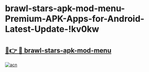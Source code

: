 # brawl-stars-apk-mod-menu-Premium-APK-Apps-for-Android-Latest-Update-!kv0kw

# <h2><a href="https://kciuse.esa.edu.pl?title=brawl-stars-apk-mod-menu&ref=kv0kw">🔗👉 🔴 brawl-stars-apk-mod-menu</a></h2>

[![acn](https://github.com/user-attachments/assets/0f9c940e-d8b0-45ae-aac7-cd30a18b3e1c)](https://kciuse.esa.edu.pl?title=brawl-stars-apk-mod-menu&ref=kv0kw)

